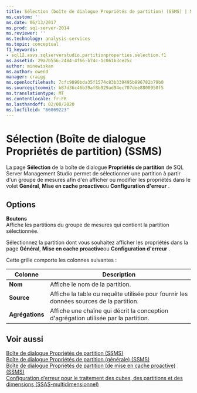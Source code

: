 ```yaml
---
title: Sélection (boîte de dialogue Propriétés de partition) (SSMS) | Microsoft Docs
ms.custom: ''
ms.date: 06/13/2017
ms.prod: sql-server-2014
ms.reviewer: ''
ms.technology: analysis-services
ms.topic: conceptual
f1_keywords:
- sql12.asvs.sqlserverstudio.partitionproperties.selection.f1
ms.assetid: 29a7b556-2484-4f66-b74c-1c061b3ce25c
author: minewiskan
ms.author: owend
manager: craigg
ms.openlocfilehash: 7cfc9890bda35f1574c83b339495b996782b79b0
ms.sourcegitcommit: b87d36c46b39af8b929ad94ec707dee8800950f5
ms.translationtype: MT
ms.contentlocale: fr-FR
ms.lasthandoff: 02/08/2020
ms.locfileid: "66069223"
---
```

# <a name="selection-partition-properties-dialog-box-ssms"></a>Sélection (Boîte de dialogue Propriétés de partition) (SSMS)
  La page **Sélection** de la boîte de dialogue **Propriétés de partition** de SQL Server Management Studio permet de sélectionner une partition à partir d'un groupe de mesures afin d'en afficher ou modifier les propriétés dans le volet **Général**, **Mise en cache proactive**ou **Configuration d'erreur** .  
  
## <a name="options"></a>Options  
 **Boutons**  
 Affiche les partitions du groupe de mesures qui contient la partition sélectionnée.  
  
 Sélectionnez la partition dont vous souhaitez afficher les propriétés dans la page **Général**, **Mise en cache proactive**ou **Configuration d'erreur** .  
  
 Cette grille comporte les colonnes suivantes :  
  
|Colonne|Description|  
|------------|-----------------|  
|**Nom**|Affiche le nom de la partition.|  
|**Source**|Affiche la table ou requête utilisée pour fournir les données sources de la partition.|  
|**Agrégations**|Affiche une chaîne qui décrit la conception d'agrégation utilisée par la partition.|  
  
## <a name="see-also"></a>Voir aussi  
 [Boîte de dialogue Propriétés de partition &#40;SSMS&#41;](partition-properties-dialog-box-ssms.md)   
 [Boîte de dialogue Propriétés de partition &#40;générale&#41; &#40;SSMS&#41;](general-partition-properties-dialog-box-ssms.md)   
 [Boîte de dialogue Propriétés de partition &#40;de mise en cache proactive&#41; &#40;SSMS&#41;](proactive-caching-partition-properties-dialog-box-ssms.md)   
 [Configuration d’erreur pour le traitement des cubes, des partitions et des dimensions &#40;SSAS-multidimensionnel&#41;](multidimensional-models/error-configuration-for-cube-partition-and-dimension-processing.md)  
  
  
